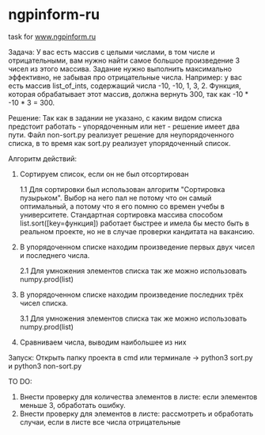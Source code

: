 # ngpinform-ru
task for www.ngpinform.ru

Задача:
У вас есть массив с целыми числами, в том числе и отрицательными, вам нужно найти самое большое произведение 3 чисел из этого массива. Задание нужно выполнить максимально эффективно, не забывая про отрицательные числа.
Например: у вас есть массив list_of_ints, содержащий числа -10, -10, 1, 3, 2. Функция, которая обрабатывает этот массив, должна вернуть 300, так как -10 * -10 * 3 = 300.

Решение:
Так как в задании не указано, с каким видом списка предстоит работать - упорядоченным или нет - решение имеет два пути. Файл non-sort.py реализует решение для неупорядоченного списка, в то время как sort.py реализует упорядоченный список.

Алгоритм действий:
1. Сортируем список, если он не был отсортирован
     
     1.1 Для сортировки был использован алгоритм "Сортировка пузырьком". Выбор на него пал не потому что он самый оптимальный, а потому что я его помню со времен учебы в университете. Стандартная сортировка массива способом list.sort([key=функция]) работает быстрее и имела бы место быть в реальном проекте, но не в случае проверки кандитата на вакансию.
2. В упорядоченном списке находим произведение первых двух чисел и последнего числа.
    
    2.1 Для умножения элементов списка так же можно использовать numpy.prod(list)
3. В упорядоченном списке находим произведение последних трёх чисел списка.
    
    3.1 Для умножения элементов списка так же можно использовать numpy.prod(list)
4. Сравниваем числа, выводим наибольшее из них 

Запуск:
Открыть папку проекта в cmd или терминале -> python3 sort.py и python3 non-sort.py

TO DO:
1. Внести проверку для количества элементов в листе: если элементов меньше 3, обработать ошибку.
2. Внести проверку для элементов в листе: рассмотреть и обработать случаи, если в листе все числа отрицательные

